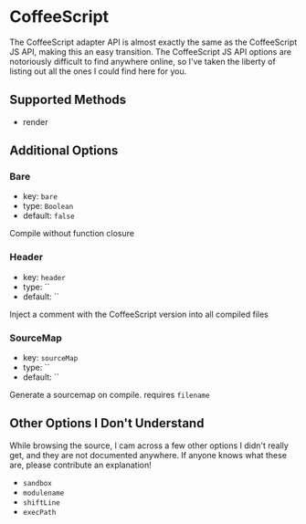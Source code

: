 # CoffeeScript
The CoffeeScript adapter API is almost exactly the same as the CoffeeScript JS API, making this an easy transition. The CoffeeScript JS API options are notoriously difficult to find anywhere online, so I've taken the liberty of listing out all the ones I could find here for you.

## Supported Methods
 - render

## Additional Options
### Bare
 - key: `bare`
 - type: `Boolean`
 - default: `false`

Compile without function closure

### Header
 - key: `header`
 - type: ``
 - default: ``

Inject a comment with the CoffeeScript version into all compiled files

### SourceMap
 - key: `sourceMap`
 - type: ``
 - default: ``

Generate a sourcemap on compile. requires `filename`

## Other Options I Don't Understand
While browsing the source, I cam across a few other options I didn't really get, and they are not documented anywhere. If anyone knows what these are, please contribute an explanation!

- `sandbox`
- `modulename`
- `shiftLine`
- `execPath`
